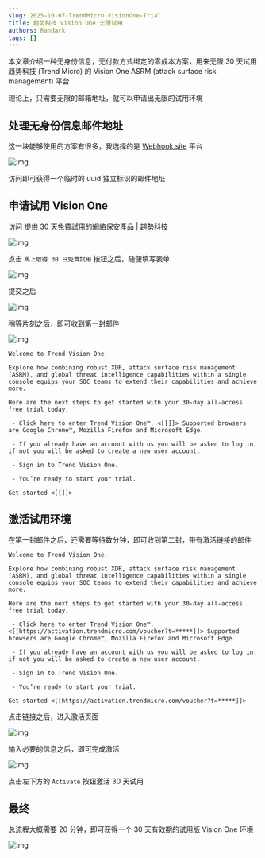 ```yaml
---
slug: 2025-10-07-TrendMicro-VisionOne-Trial
title: 趋势科技 Vision One 无限试用
authors: Randark
tags: []
---
```


本文章介绍一种无身份信息，无付款方式绑定的零成本方案，用来无限 30 天试用趋势科技 (Trend Micro) 的 Vision One ASRM (attack surface risk management) 平台

理论上，只需要无限的邮箱地址，就可以申请出无限的试用环境

<!-- truncate -->

## 处理无身份信息邮件地址

这一块能够使用的方案有很多，我选择的是 [Webhook.site](https://webhook.site/) 平台

![img](img/image_20251049-214942.png)

访问即可获得一个临时的 uuid 独立标识的邮件地址

## 申请试用 Vision One

访问 [提供 30 天免費試用的網絡保安產品 | 趨勢科技](https://www.trendmicro.com/zh_hk/business/products/trials.html)

![img](img/image_20251051-215148.png)

点击 `馬上取得 30 日免費試用` 按钮之后，随便填写表单

![img](img/image_20251053-215336.png)

提交之后

![img](img/image_20251055-215559.png)

稍等片刻之后，即可收到第一封邮件

![img](img/image_20251058-215854.png)

```plaintext
Welcome to Trend Vision One.

Explore how combining robust XDR, attack surface risk management (ASRM), and global threat intelligence capabilities within a single console equips your SOC teams to extend their capabilities and achieve more.

Here are the next steps to get started with your 30-day all-access free trial today. 

 - Click here to enter Trend Vision One™. <[[]]> Supported browsers are Google Chrome™, Mozilla Firefox and Microsoft Edge.

 - If you already have an account with us you will be asked to log in, if not you will be asked to create a new user account.

 - Sign in to Trend Vision One.

 - You’re ready to start your trial. 

Get started <[[]]>
```

## 激活试用环境

在第一封邮件之后，还需要等待数分钟，即可收到第二封，带有激活链接的邮件

```plaintext
Welcome to Trend Vision One.

Explore how combining robust XDR, attack surface risk management (ASRM), and global threat intelligence capabilities within a single console equips your SOC teams to extend their capabilities and achieve more.

Here are the next steps to get started with your 30-day all-access free trial today. 

 - Click here to enter Trend Vision One™. <[[https://activation.trendmicro.com/voucher?t=*****]]> Supported browsers are Google Chrome™, Mozilla Firefox and Microsoft Edge.

 - If you already have an account with us you will be asked to log in, if not you will be asked to create a new user account.

 - Sign in to Trend Vision One.

 - You’re ready to start your trial. 

Get started <[[https://activation.trendmicro.com/voucher?t=*****]]>
```

点击链接之后，进入激活页面

![img](img/image_20251009-220907.png)

输入必要的信息之后，即可完成激活

![img](img/image_20251011-221117.png)

点击左下方的 `Activate` 按钮激活 30 天试用

## 最终

总流程大概需要 20 分钟，即可获得一个 30 天有效期的试用版 Vision One 环境

![img](img/image_20251013-221352.png)
